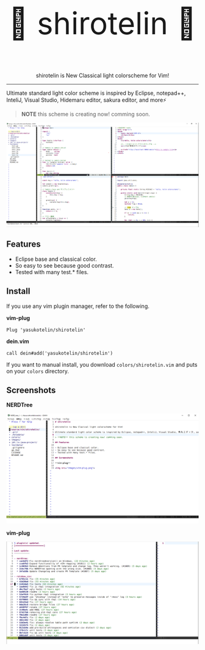<p align="center" style="font-size: 80px">🎉 shirotelin 🎉</p>
<p align="center">shirotelin is New Classical light colorscheme for Vim!</p>

---

Ultimate standard light color scheme is inspired by Eclipse, notepad++, InteliJ, Visual Studio, Hidemaru editor, sakura editor, and more⚡

> **NOTE** this scheme is creating now! comming soon.

<img src="images/title.png">

## Features

- Eclipse base and classical color.
- So easy to see because good contrast.
- Tested with many test.* files.

## Install

If you use any vim plugin manager, refer to the following.

**vim-plug**

```vim
Plug 'yasukotelin/shirotelin'
```

**dein.vim**

```vim
call dein#add('yasukotelin/shirotelin')
```

If you want to manual install, you download `colors/shirotelin.vim` and puts on your `colors` directory.

## Screenshots

**NERDTree**

<img src="images/NERDTree.png">

**vim-plug**

<img src="images/vim-plug.png">
